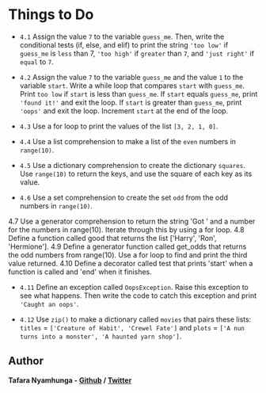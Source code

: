 # Things to Do

- `4.1` Assign the value `7` to the variable `guess_me`. Then, write the conditional tests (if, else, and elif) to print the string `'too low'` if `guess_me` is `less` than 7, `'too high'` if `greater` than `7`, and `'just right'` if `equal` to `7`.

- `4.2` Assign the value `7` to the variable `guess_me` and the value `1` to the variable `start`. Write a while loop that compares `start` with `guess_me`. Print `too low` if `start` is less than `guess_me`. If `start` equals `guess_me`, print `'found it!'` and exit the loop. If `start` is greater than `guess_me`, print `'oops'` and exit the loop. Increment `start` at the end of the loop.

- `4.3` Use a for loop to print the values of the list `[3, 2, 1, 0]`.

- `4.4` Use a list comprehension to make a list of the `even` numbers in `range(10)`.

- `4.5` Use a dictionary comprehension to create the dictionary `squares`. Use `range(10)` to return the keys, and use the square of each key as its value.

- `4.6` Use a set comprehension to create the set `odd` from the odd numbers in `range(10)`.

4.7 Use a generator comprehension to return the string 'Got ' and a number for the
numbers in range(10). Iterate through this by using a for loop.
4.8 Define a function called good that returns the list ['Harry', 'Ron', 'Hermione'].
4.9 Define a generator function called get_odds that returns the odd numbers from
range(10). Use a for loop to find and print the third value returned.
4.10 Define a decorator called test that prints 'start' when a function is called and
'end' when it finishes.

- `4.11` Define an exception called `OopsException`. Raise this exception to see what happens. Then write the code to catch this exception and print `'Caught an oops'`.

- `4.12` Use `zip()` to make a dictionary called `movies` that pairs these lists: `titles` = `['Creature of Habit', 'Crewel Fate']` and `plots` = `['A nun turns into a monster', 'A haunted yarn shop']`.

## Author

**Tafara Nyamhunga  - [Github](https://github.com/tafara-n) / [Twitter](https://twitter.com/tafaranyamhunga)**
